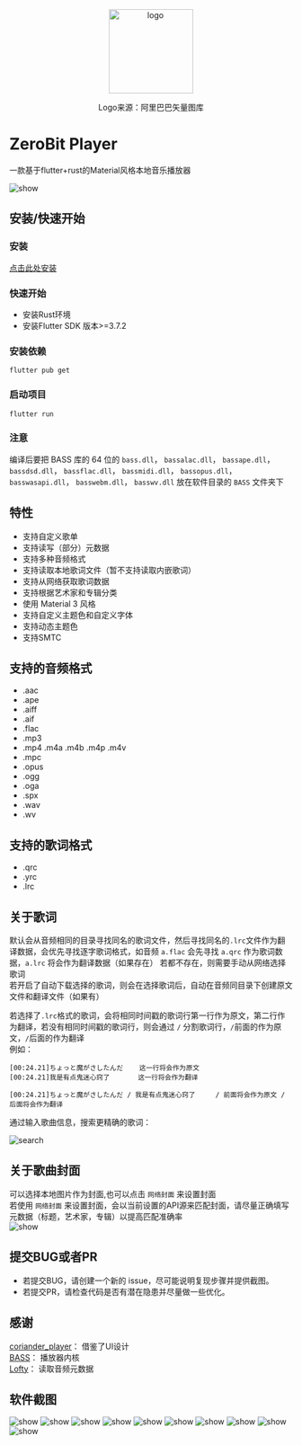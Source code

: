 <div align="center">
  <img src="assets/app_icon.ico" alt="logo" width=150 height=150>
</div>

<p align="center">Logo来源：阿里巴巴矢量图库</p>

# ZeroBit Player
一款基于flutter+rust的Material风格本地音乐播放器

![show](screenshot/7.png)

## 安装/快速开始
### 安装
[点击此处安装](https://github.com/Empty-57/ZeroBit-Player/releases/latest)
### 快速开始
- 安装Rust环境
- 安装Flutter SDK 版本>=3.7.2

### 安装依赖
```
flutter pub get
```

### 启动项目
```
flutter run
```

### 注意
编译后要把 BASS 库的 64 位的 `bass.dll`， `bassalac.dll`， `bassape.dll`， `bassdsd.dll`， `bassflac.dll`， `bassmidi.dll`， `bassopus.dll`， `basswasapi.dll`， `basswebm.dll`， `basswv.dll` 放在软件目录的 `BASS` 文件夹下

## 特性
- 支持自定义歌单
- 支持读写（部分）元数据
- 支持多种音频格式
- 支持读取本地歌词文件（暂不支持读取内嵌歌词）
- 支持从网络获取歌词数据
- 支持根据艺术家和专辑分类
- 使用 Material 3 风格
- 支持自定义主题色和自定义字体
- 支持动态主题色
- 支持SMTC

## 支持的音频格式
- .aac
- .ape
- .aiff
- .aif
- .flac
- .mp3
- .mp4 .m4a .m4b .m4p .m4v
- .mpc
- .opus
- .ogg
- .oga
- .spx
- .wav
- .wv

## 支持的歌词格式
- .qrc
- .yrc
- .lrc

## 关于歌词
默认会从音频相同的目录寻找同名的歌词文件，然后寻找同名的`.lrc`文件作为翻译数据，会优先寻找逐字歌词格式，如音频 `a.flac` 会先寻找 `a.qrc` 作为歌词数据，`a.lrc` 将会作为翻译数据（如果存在）
若都不存在，则需要手动从网络选择歌词</br>
若开启了自动下载选择的歌词，则会在选择歌词后，自动在音频同目录下创建原文文件和翻译文件（如果有）</br>

若选择了`.lrc`格式的歌词，会将相同时间戳的歌词行第一行作为原文，第二行作为翻译，若没有相同时间戳的歌词行，则会通过 ` / ` 分割歌词行，` / `前面的作为原文，` / `后面的作为翻译</br>
例如：</br>
```
[00:24.21]ちょっと魔がさしたんだ    这一行将会作为原文
[00:24.21]我是有点鬼迷心窍了       这一行将会作为翻译
```

```
[00:24.21]ちょっと魔がさしたんだ / 我是有点鬼迷心窍了     / 前面将会作为原文 / 后面将会作为翻译
```


通过输入歌曲信息，搜索更精确的歌词：</br>

![search](screenshot/5.png)

## 关于歌曲封面
可以选择本地图片作为封面,也可以点击 `网络封面` 来设置封面</br>
若使用 `网络封面` 来设置封面，会以当前设置的API源来匹配封面，请尽量正确填写元数据（标题，艺术家，专辑）以提高匹配准确率</br>
![show](screenshot/10.png)

## 提交BUG或者PR
- 若提交BUG，请创建一个新的 issue，尽可能说明复现步骤并提供截图。
- 若提交PR，请检查代码是否有潜在隐患并尽量做一些优化。

## 感谢
[coriander_player](https://github.com/Ferry-200/coriander_player)： 借鉴了UI设计</br>
[BASS](https://www.un4seen.com/)： 播放器内核</br>
[Lofty](https://crates.io/crates/lofty)： 读取音频元数据

## 软件截图
![show](screenshot/1.png)
![show](screenshot/2.png)
![show](screenshot/3.png)
![show](screenshot/4.png)
![show](screenshot/5.png)
![show](screenshot/6.png)
![show](screenshot/7.png)
![show](screenshot/8.png)
![show](screenshot/9.png)
![show](screenshot/10.png)